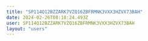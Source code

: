 ```yaml
---
title: "SP114Q12BZZARK7VZQ16ZBFRMNK3VXX3HZVX73BAH"
date: 2024-02-26T08:18:24.493Z
user: SP114Q12BZZARK7VZQ16ZBFRMNK3VXX3HZVX73BAH
layout: "users"
---
```

    